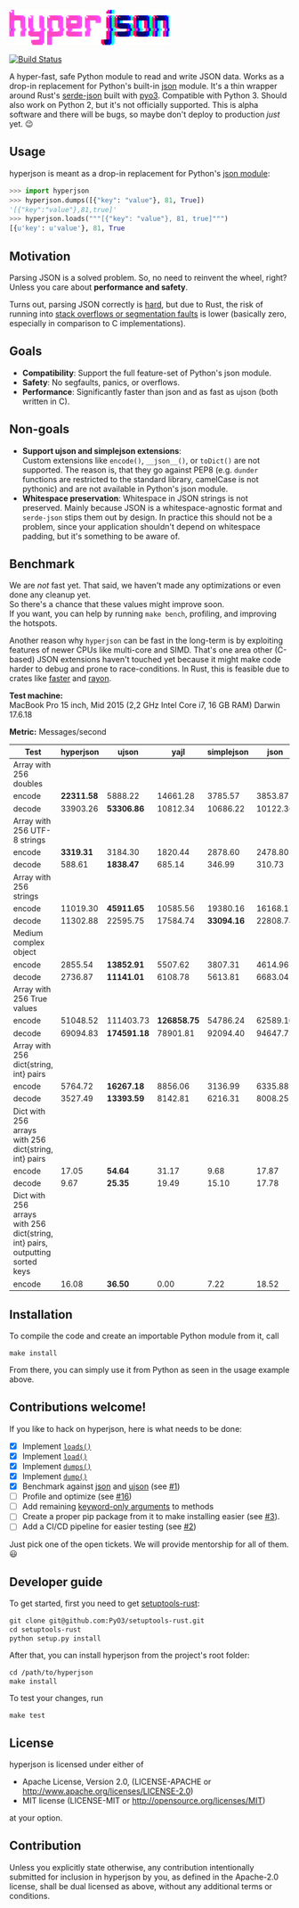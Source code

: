 ![hyperjson](logo.gif)

[![Build Status](https://travis-ci.org/mre/hyperjson.svg?branch-master)](https://travis-ci.org/mre/hyperjson)

A hyper-fast, safe Python module to read and write JSON data. Works as a
drop-in replacement for Python's built-in
[json](https://docs.python.org/3/library/json.html) module. It's a thin wrapper
around Rust's [serde-json](https://github.com/serde-rs/json) built with
[pyo3](https://github.com/PyO3/pyo3). Compatible with Python 3. Should also work
on Python 2, but it's not officially supported. This is alpha software and there will be bugs, so maybe don't deploy to production *just* yet. :wink:

## Usage

hyperjson is meant as a drop-in replacement for Python's [json
module](https://docs.python.org/3/library/json.html):  

```python
>>> import hyperjson 
>>> hyperjson.dumps([{"key": "value"}, 81, True])
'[{"key":"value"},81,true]'
>>> hyperjson.loads("""[{"key": "value"}, 81, true]""")
[{u'key': u'value'}, 81, True
```

## Motivation

Parsing JSON is a solved problem. So, no need to reinvent the wheel, right?  
Unless you care about **performance and safety**.

Turns out, parsing JSON correctly is [hard](http://seriot.ch/parsing_json.php), but due to Rust, the risk of running
into [stack overflows or segmentation faults](https://github.com/esnme/ultrajson/issues) is lower (basically zero, especially in comparison to C implementations).

## Goals

* **Compatibility**: Support the full feature-set of Python's json module.
* **Safety**: No segfaults, panics, or overflows.
* **Performance**: Significantly faster than json and as fast as ujson (both written in C).

## Non-goals

* **Support ujson and simplejson extensions**:  
  Custom extensions like `encode()`, `__json__()`, or `toDict()` are not
  supported. The reason is, that they go against PEP8 (e.g. `dunder` functions
  are restricted to the standard library, camelCase is not pythonic) and are not
  available in Python's json module.
* **Whitespace preservation**: Whitespace in JSON strings is not preserved.
  Mainly because JSON is a whitespace-agnostic format and `serde-json` stips
  them out by design. In practice this should not be a problem, since your
  application shouldn't depend on whitespace padding, but it's something to be
  aware of.

## Benchmark

We are *not* fast yet. That said, we haven't made any optimizations or even done
any cleanup yet.  
So there's a chance that these values might improve soon.  
If you want, you can help by running `make bench`, profiling, and improving the
hotspots. 

Another reason why `hyperjson` can be fast in the long-term is by exploiting
features of newer CPUs like multi-core and SIMD. That's one area other (C-based)
JSON extensions haven't touched yet because it might make code harder to debug
and prone to race-conditions. In Rust, this is feasible due to crates like
[faster](https://github.com/AdamNiederer/faster) and
[rayon](https://github.com/nikomatsakis/rayon).

**Test machine:**  
MacBook Pro 15 inch, Mid 2015 (2,2 GHz Intel Core i7, 16 GB RAM) Darwin 17.6.18

**Metric:**
Messages/second

| Test                                                                          | hyperjson  | ujson      | yajl       | simplejson | json       |
|-------------------------------------------------------------------------------|------------|------------|------------|------------|------------|
| Array with 256 doubles                                                        |            |            |            |            |            |
| encode                                                                        |   **22311.58** |    5888.22 |   14661.28 |    3785.57 |    3853.87 |
| decode                                                                        |   33903.26 |   **53306.86** |   10812.34 |   10686.22 |   10122.36 |
| Array with 256 UTF-8 strings                                                  |            |            |            |            |            |
| encode                                                                        |    **3319.31** |    3184.30 |    1820.44 |    2878.60 |    2478.80 |
| decode                                                                        |     588.61 |    **1838.47** |     685.14 |     346.99 |     310.73 |
| Array with 256 strings                                                        |            |            |            |            |            |
| encode                                                                        |   11019.30 |   **45911.65** |   10585.56 |   19380.16 |   16168.17 |
| decode                                                                        |   11302.88 |   22595.75 |   17584.74 |   **33094.16** |   22808.74 |
| Medium complex object                                                         |            |            |            |            |            |
| encode                                                                        |    2855.54 |   **13852.91** |    5507.62 |    3807.31 |    4614.96 |
| decode                                                                        |    2736.87 |   **11141.01** |    6108.78 |    5613.81 |    6683.04 |
| Array with 256 True values                                                    |            |            |            |            |            |
| encode                                                                        |   51048.52 |  111403.73 |  **126858.75** |   54786.24 |   62589.10 |
| decode                                                                        |   69094.83 |  **174591.18** |   78901.81 |   92094.40 |   94647.73 |
| Array with 256 dict{string, int} pairs                                        |            |            |            |            |            |
| encode                                                                        |    5764.72 |   **16267.18** |    8856.06 |    3136.99 |    6335.88 |
| decode                                                                        |    3527.49 |   **13393.59** |    8142.81 |    6216.31 |    8008.25 |
| Dict with 256 arrays with 256 dict{string, int} pairs                         |            |            |            |            |            |
| encode                                                                        |      17.05 |      **54.64** |      31.17 |       9.68 |      17.87 |
| decode                                                                        |       9.67 |      **25.35** |      19.49 |      15.10 |      17.78 |
| Dict with 256 arrays with 256 dict{string, int} pairs, outputting sorted keys |            |            |            |            |            |
| encode                                                                        |      16.08 |      **36.50** |       0.00 |       7.22 |      18.52 |

## Installation

To compile the code and create an importable Python module from it, call  

```
make install
```

From there, you can simply use it from Python as seen in the usage example above.

## Contributions welcome!

If you like to hack on hyperjson, here is what needs to be done:

- [X] Implement [`loads()`](https://docs.python.org/3/library/json.html#json.loads)
- [X] Implement [`load()`](https://docs.python.org/3/library/json.html#json.load)
- [X] Implement [`dumps()`](https://docs.python.org/3/library/json.html#json.dumps)
- [X] Implement [`dump()`](https://docs.python.org/3/library/json.html#json.dump)
- [X] Benchmark against [json](https://docs.python.org/3/library/json.html) and
  [ujson](https://github.com/esnme/ultrajson/) (see [#1](https://github.com/mre/hyperjson/issues/1))
- [ ] Profile and optimize (see [#16](https://github.com/mre/hyperjson/issues/16))
- [ ] Add remaining [keyword-only arguments](https://docs.python.org/3/library/json.html#basic-usage) to methods
- [ ] Create a proper pip package from it to make installing easier (see [#3](https://github.com/mre/hyperjson/issues/3)).
- [ ] Add a CI/CD pipeline for easier testing (see [#2](https://github.com/mre/hyperjson/issues/2))

Just pick one of the open tickets. We will provide mentorship for all of them. :smiley:


## Developer guide

To get started, first you need to get [setuptools-rust](https://github.com/PyO3/setuptools-rust):

```
git clone git@github.com:PyO3/setuptools-rust.git
cd setuptools-rust
python setup.py install
```

After that, you can install hyperjson from the project's root folder:

```
cd /path/to/hyperjson
make install
```

To test your changes, run

```
make test
```

## License

hyperjson is licensed under either of

* Apache License, Version 2.0, (LICENSE-APACHE or
  http://www.apache.org/licenses/LICENSE-2.0)
* MIT license (LICENSE-MIT or http://opensource.org/licenses/MIT)

at your option.

## Contribution

Unless you explicitly state otherwise, any contribution intentionally submitted
for inclusion in hyperjson by you, as defined in the Apache-2.0 license, shall
be dual licensed as above, without any additional terms or conditions.
